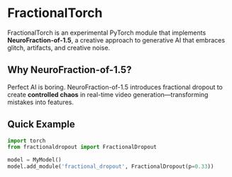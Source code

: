# FractionalTorch

FractionalTorch is an experimental PyTorch module that implements **NeuroFraction-of-1.5**, a creative approach to generative AI that embraces glitch, artifacts, and creative noise.

## Why NeuroFraction-of-1.5?
Perfect AI is boring. NeuroFraction-of-1.5 introduces fractional dropout to create **controlled chaos** in real-time video generation—transforming mistakes into features.

## Quick Example
```python
import torch
from fractionaldropout import FractionalDropout

model = MyModel()
model.add_module('fractional_dropout', FractionalDropout(p=0.33))
